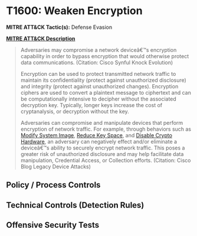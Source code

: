 # T1600: Weaken Encryption
**MITRE ATT&CK Tactic(s):** Defense Evasion

**[MITRE ATT&CK Description](https://attack.mitre.org/techniques/T1600)**
<blockquote>Adversaries may compromise a network deviceâ€™s encryption capability in order to bypass encryption that would otherwise protect data communications. (Citation: Cisco Synful Knock Evolution)

Encryption can be used to protect transmitted network traffic to maintain its confidentiality (protect against unauthorized disclosure) and integrity (protect against unauthorized changes). Encryption ciphers are used to convert a plaintext message to ciphertext and can be computationally intensive to decipher without the associated decryption key. Typically, longer keys increase the cost of cryptanalysis, or decryption without the key.

Adversaries can compromise and manipulate devices that perform encryption of network traffic. For example, through behaviors such as [Modify System Image](https://attack.mitre.org/techniques/T1601), [Reduce Key Space](https://attack.mitre.org/techniques/T1600/001), and [Disable Crypto Hardware](https://attack.mitre.org/techniques/T1600/002), an adversary can negatively effect and/or eliminate a deviceâ€™s ability to securely encrypt network traffic. This poses a greater risk of unauthorized disclosure and may help facilitate data manipulation, Credential Access, or Collection efforts. (Citation: Cisco Blog Legacy Device Attacks)</blockquote>
## Policy / Process Controls
## Technical Controls (Detection Rules)

## Offensive Security Tests
